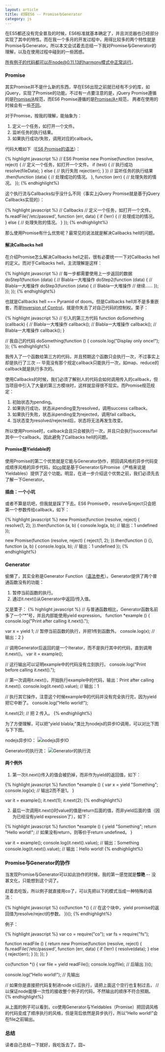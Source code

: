 ```yaml
---
layout: article
title: 初探ES6 -- Promise与Generator
category: js
---
```


在ES5都还没有完全普及的时候，ES6标准就基本确定了，并且浏览器也已经部分实现了其中的特性。而在我一个多月的开发过程中，用得比较多的两个特性就是Promise与Generator。所以本文会试着去总结一下我对Promise与Generator的理解，以及在使用过程中碰到的一些困惑。

所有例子的代码都可以在node@0.11.13的harmony模式中正常运行。

### Promise
其实Promise并不是什么新的东西，早在ES6出现之前就已经有不少的库，如jQuery，实现了Promise的功能。不过有一点要注意的是，jQuery Promise遵循的是[Promise/A](http://wiki.commonjs.org/wiki/Promises/A)规范，而ES6 Promise遵循的是[Promise/A+](http://promisesaplus.com/)规范， 两者在使用的时候会有一些[不同](http://promisesaplus.com/differences-from-promises-a)。

对于Promise，按我的理解，能抽象为：

1. 定义一个任务，如打开一个文件。
2. 监听任务的执行结果。
3. 如果执行成功/失败，调用对应的callback。

代码大概如下（[ES6 Promise的语法](http://es6.ruanyifeng.com/#docs/promise)）：

{% highlight javascript %}
// ES6 Promise
new Promise(function (resolve, reject) {
  // 定义一个任务，如打开一个文件。
  if (test) {
    // 执行成功
    resolve(fileData);
  } else {
    // 执行失败
    reject(err);
  }
})
  // 监听任务的执行结果
  .then(function (data) {
    // 处理成功的情况。
  }, function (err) {
    // 处理失败的情况。
  });
{% endhighlight%}

这个执行流与Callbacks似乎没什么不同（事实上jQuery Promise就是基于jQuery Callbacks实现的）：

{% highlight javascript %}
// Callbacks
// 定义一个任务，如打开一个文件。
fs.readFile('/etc/passwd', function (err, data) {
  if (!err) {
    // 处理成功的情况。
  } else {
    // 处理失败的情况。
  }
});
{% endhighlight%}

那么使用Promise有什么优势呢？最常见的说法就是解决Callbacks hell的问题。

#### 解决Callbacks hell
在介绍Promise怎么解决Callbacks hell之前，很有必要统一一下对Callbacks hell的定义。而对于Callbacks hell，主流理解是这样：

{% highlight javascript %}
// 每一步都需要使用上一步返回的数据
doStep1(function (data) {
  // Blabla一大堆操作
  doStep2(function (data) {
    // Blabla一大堆操作
    doStep3(function (data) {
      // Blabla一大堆操作
      // 继续……
    });
  });
});
{% endhighlight%}

也就是Callbacks hell === Pyramid of doom。但是Callbacks hell并不是多重嵌套，而是[Inversion of Control](http://blog.getify.com/promises-part-2/)，就是你失去了对自己代码的控制权。栗子：

{% highlight javascript %}
// 引入的第三方代码
function doSomething (callback) {
  // Blabla一大堆操作
  callback();
  // Blabla一大堆操作
  callback();
  // Blabla一大堆操作
  callback();
}

// 我自己的代码
doSomething(function () {
  console.log("Display only once!");
});
{% endhighlight%}

我传入了一个函数给第三方的代码，并且预期这个函数只会执行一次，不过事实上却是执行了三次 -- 毕竟没有那个规定callback只能执行一次，如map、reduce的callback就是执行多次的。

使用Callbacks的时候，我们必须了解别人的代码会如何调用传入的callback，但当项目中引入了大量的第三方模块时，这样就显得很不现实。而Promise规范规定：

1. 初始状态为pending。
2. 如果执行成功，状态从pending变为resolved，调用success callback。
3. 如果执行失败，状态从pending变为rejected，调用fail callback。
4. 当状态变为resolved/rejected后，状态将无法再发生改变。

所以使用Promise时，callback会且只会被执行一次，并且只会执行success/fail其中一个callback。因此避免了Callbacks hell的问题。

#### Promise是Yieldable的
使用Promise的第二个优势就是它能与Generator协作，把回调风格的异步代码变成顺序风格的异步代码，如[co](https://github.com/visionmedia/co)就是基于Generator与Promise（严格来说是Yieldables）提供了这个功能。明显，在进一步介绍这个优势之前，我们必须先去了解一下Generator。

#### 插曲：一个小坑
或者不算是坑吧，但我就是踩了下去。ES6 Promise中，resolve与reject只会把第一个参数传给callback，如下：

{% highlight javascript %}
new Promise(function (resolve, reject) {
  resolve(1, 2);
}).then(function (a, b) {
  console.log(a, b); // 输出：1 undefined
});

new Promise(function (resolve, reject) {
  reject(1, 2);
}).then(function () {}, function (a, b) {
  console.log(a, b); // 输出：1 undefined
});
{% endhighlight%}

### Generator
偷懒了，其实全称是Generator Function（[语法参考](http://es6.ruanyifeng.com/#docs/generator)）。Generator提供了两个普通函数没有的功能：

1. 暂停当前函数的执行。
2. 通过it.next()从Generator中返回/传入值。

又是栗子：
{% highlight javascript %}
// 与普通函数相比，Generator函数名前多了一个“*”号，并且内部能使用yield expression。
function *example () {
  console.log("Print after calling it.next().");

  var x = yield 1; // 暂停当前函数的执行，并把1传到函数外。
  console.log(x); // 输出：2
}

// 调用Generator后返回的是一个Iterator，而不是执行其中的代码，直到调用it.next()。
var it = example();

// 这行输出可以证明example中的代码没有立刻执行。
console.log("Print before calling it.next().");

// 第一次调用it.next()，开始执行example中的代码，输出：Print after calling it.next().
console.log(it.next().value); // 输出：1

// 执行其它操作，注意这个时候example中的代码并没有完全执行完，因为yield把它中断了。
console.log("Hello world!");

it.next(2); // 把 2 传入。
{% endhighlight%}

为了方便理解，可以把"yield blabla;"类比为nodejs的异步IO调用，可以对比下图与下下图。

nodejs异步IO：
![nodejs异步IO](/upload/images/async-io-of-nodejs.png)

Generator的执行流：
![Generator的执行流](/upload/images/yield-in-generator-function.png)

#### 两个例外
1. 第一次it.next()传入的值会被扔掉，而非作为yield的返回值，如下：

{% highlight javascript %}
function *example () {
  var x = yield "Something";
  console.log(x); // 输出2而不是1。
}

var it = example();
it.next(1);
it.next(2);
{% endhighlight%}

2. 最后一次调用it.next()时value的值是return后面的值，而非yield后面的值（因为已经没有yield expression了），如下：

{% highlight javascript %}
function *example () {
  yield "Something";
  return "Hello world!"; // 如果没有return，则等价于return undefined。
}

var it = example();
console.log(it.next().value); // 输出：Something
console.log(it.next().value); // 输出：Hello world!
{% endhighlight%}

### Promise与Generator的协作
当发现Promise与Generator可以如此协作的时候，我的第一感觉就是**惊艳** -- 没甚文化，只能想到这个词了。

赶着去吃饭，所以例子就直接用co了，可以先把以下的模式当成一种特殊的语法：

{% highlight javascript %}
co(function *() {
  // 在这个块中，yield promise的返回值为resolve/reject的参数。
})();
{% endhighlight%}

例子：

{% highlight javascript %}
var co = require("co");
var fs = require("fs");

function readFile () {
  return new Promise(function (resolve, reject) {
    fs.readFile('/etc/passwd', function (err, data) {
      if (!err) {
        resolve(data);
      } else {
        reject(err);
      }
    });
  });
}

co(function *() {
  var file = yield readFile();
  console.log(file); // 后输出
})();

console.log("Hello world!"); // 先输出

// 如果你是直接把代码复制进node cli后执行，请把上面这个空行也复制过去，
// 以保证node能够一次性的接收整个例子的代码，不然输出的顺序不符合预期。
{% endhighlight%}

从上面的例子可以看到，co使用Generator与Yieldables（Promise）把回调风格的代码变成了顺序执行的风格，但是背后依然是异步执行，所以“Hello world!”会在file之前输出。

### 总结
读者自己总结一下就好，我吃饭去了。囧~
